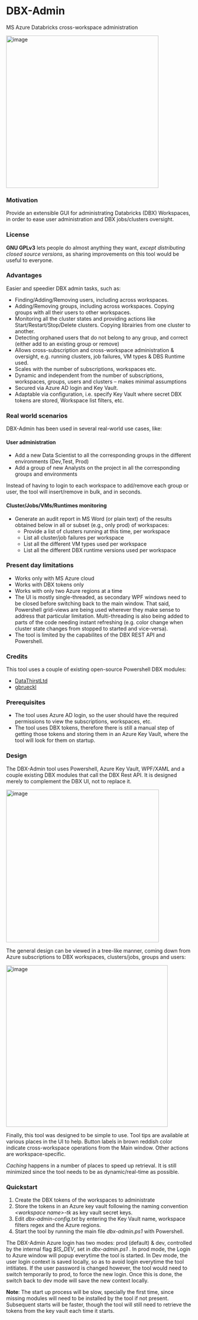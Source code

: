 # DBX-Admin
MS Azure Databricks cross-workspace administration

<img width="412" alt="image" src="https://user-images.githubusercontent.com/97665470/149491043-a90de3eb-2fa8-4634-839c-80cfb362448f.png">

### Motivation
Provide an extensible GUI for administrating Databricks (DBX) Workspaces, in order to ease user administration and DBX jobs/clusters oversight.

### License
**GNU GPLv3** lets people do almost anything they want, _except distributing closed source versions_, as sharing improvements on this tool would be useful to everyone.
 
### Advantages
Easier and speedier DBX admin tasks, such as:
- Finding/Adding/Removing users, including across workspaces. 
- Adding/Removing groups, including across workspaces. Copying groups with all their users to other workspaces.
- Monitoring all the cluster states and providing actions like Start/Restart/Stop/Delete clusters. Copying librairies from one cluster to another.
- Detecting orphaned users that do not belong to any group, and correct (either add to an existing group or remove)
- Allows cross-subscription and cross-workspace administration & oversight, e.g. running clusters, job failures, VM types & DBS Runtime used.
- Scales with the number of subscriptions, workspaces etc.
- Dynamic and independent from the number of subscriptions, workspaces, groups, users and clusters – makes minimal assumptions
- Secured via Azure AD login and Key Vault.
- Adaptable via configuration, i.e. specify Key Vault where secret DBX tokens are stored, Workspace list filters, etc.

### Real world scenarios
DBX-Admin has been used in several real-world use cases, like:
#### User administration
- Add a new Data Scientist to all the corresponding groups in the different environments (Dev,Test, Prod)
- Add a group of new Analysts on the project in all the corresponding groups and environments

Instead of having to login to each workspace to add/remove each group or user, the tool will insert/remove in bulk, and in seconds.
#### Cluster/Jobs/VMs/Runtimes monitoring
- Generate an audit report in MS Word (or plain text) of the results obtained below in all or subset (e.g., only prod) of workspaces:
   - Provide a list of clusters running at this time, per workspace
   - List all cluster/job failures per workspace
   - List all the different VM types used per workspace
   - List all the different DBX runtime versions used per workspace

### Present day limitations
- Works only with MS Azure cloud 
- Works with DBX tokens only
- Works with only two Azure regions at a time
- The UI is mostly single-threaded, as secondary WPF windows need to be closed before switching back to the main window. That said, Powershell grid-views are being used wherever they make sense to address that particular limitation. Multi-threading is also being added to parts of the code needing instant refreshing (e.g. color change when cluster state  changes from stopped to started and vice-versa). 
- The tool is limited by the capabilites of the DBX REST API and Powershell. 

### Credits
This tool uses a couple of existing open-source Powershell DBX modules:
- [DataThirstLtd](https://github.com/DataThirstLtd/azure.databricks.cicd.tools)
- [gbrueckl](https://github.com/gbrueckl/Databricks.API.PowerShell)

### Prerequisites
- The tool uses Azure AD login, so the user should have the required permissions to view the subscriptions, workspaces, etc.
- The tool uses DBX tokens, therefore there is still a manual step of getting those tokens and storing them in an Azure Key Vault, where the tool will look for them on startup.

### Design
The DBX-Admin tool uses Powershell, Azure Key Vault, WPF/XAML and a couple existing DBX modules that call the DBX Rest API. It is designed merely to complement the DBX UI, not to replace it. 

<img width="413" alt="image" src="https://user-images.githubusercontent.com/97665470/149494475-f7dd19d0-2d20-4adb-bc6a-933c89189378.png">

The general design can be viewed in a tree-like manner, coming down from Azure subscriptions to DBX workspaces, clusters/jobs, groups and users:

<img width="437" alt="image" src="https://user-images.githubusercontent.com/97665470/149494709-6341bcbb-8005-42da-b1d2-e67b947adf7c.png">

Finally, this tool was designed to be simple to use. Tool tips are available at various places in the UI to help. Button labels in brown reddish color indicate cross-workspace operations from the Main window. Other actions are workspace-specific.

_Caching_ happens in a number of places to speed up retrieval. It is still minimized since the tool needs to be as dynamic/real-time as possible.

### Quickstart
1. Create the DBX tokens of the workspaces to administrate
2. Store the tokens in an Azure key vault following the naming convention _\<workspace name\>-tk_ as key vault secret keys.
3. Edit _dbx-admin-config.txt_ by entering the Key Vault name, workspace filters regex and the Azure regions.
4. Start the tool by running the main file _dbx-admin.ps1_ with Powershell. 

The DBX-Admin Azure login has two modes: prod (default) & dev, controlled by the internal flag _$IS_DEV_, set in  _dbx-admin.ps1_ . In prod mode, the Login to Azure window will popup everytime the tool is started. In Dev mode, the user login context is saved locally, so as to avoid login everytime the tool intitiates. If the user password is changed however, the tool would need to switch temporarily to prod, to force the new login. Once this is done, the switch back to dev mode will save the new context locally. 
  
**Note**: The start up process will be slow, specially the first time, since missing modules will need to be installed by the tool if not present. Subsequent starts will be faster, though the tool will still need to retrieve the tokens from the key vault each time it starts.


